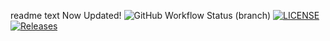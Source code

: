 readme text Now Updated!
![GitHub Workflow Status (branch)](https://img.shields.io/github/actions/workflow/status/Kaelin-Walford/sem/main.yml?branch=master)
[![LICENSE](https://img.shields.io/github/license/Kaelin-Walford/sem.svg?style=flat-square)](https://github.com/Kaelin-Walford/sem/blob/master/LICENSE)
[![Releases](https://img.shields.io/github/release/Kaelin-Walford/sem/all.svg?style=flat-square)](https://github.com/Kaelin-Walford/sem/releases)